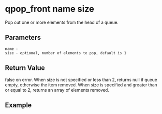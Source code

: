 # qpop_front name size

Pop out one or more elements from the head of a queue.

## Parameters

    name - 
    size - optional, number of elements to pop, default is 1

## Return Value

false on error. When size is not specified or less than 2, returns null if queue empty, otherwise the item removed. When size is specified and greater than or equal to 2, returns an array of elements removed.

## Example
